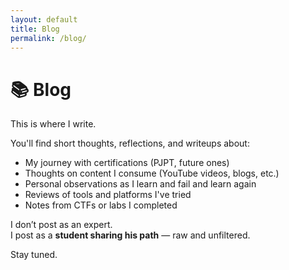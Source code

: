 ```yaml
---
layout: default
title: Blog
permalink: /blog/
---
```


# 📚 Blog

This is where I write.

You'll find short thoughts, reflections, and writeups about:

- My journey with certifications (PJPT, future ones)
- Thoughts on content I consume (YouTube videos, blogs, etc.)
- Personal observations as I learn and fail and learn again
- Reviews of tools and platforms I've tried
- Notes from CTFs or labs I completed

I don’t post as an expert.  
I post as a **student sharing his path** — raw and unfiltered.

Stay tuned.
